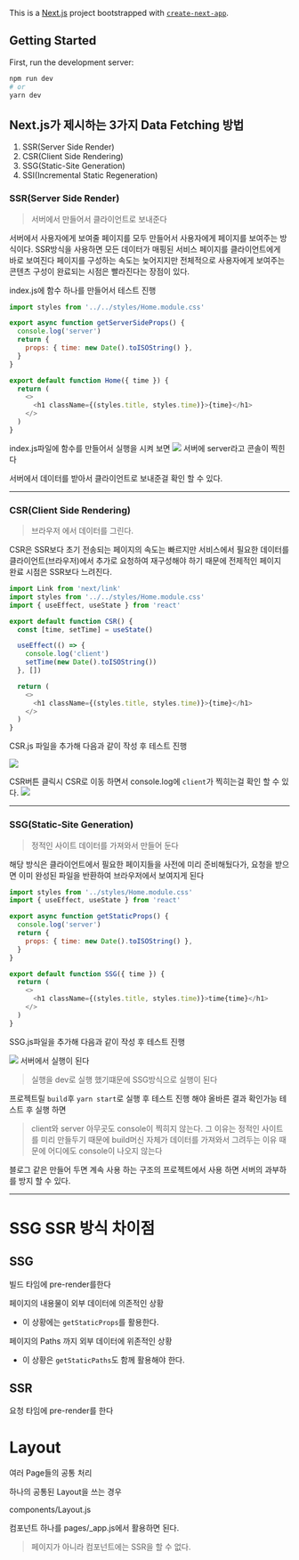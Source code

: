 This is a [Next.js](https://nextjs.org/) project bootstrapped with [`create-next-app`](https://github.com/vercel/next.js/tree/canary/packages/create-next-app).

## Getting Started

First, run the development server:

```bash
npm run dev
# or
yarn dev
```

## Next.js가 제시하는 3가지 Data Fetching 방법

1. SSR(Server Side Render)
2. CSR(Client Side Rendering)
3. SSG(Static-Site Generation)
4. SSI(Incremental Static Regeneration)

### SSR(Server Side Render)

> 서버에서 만들어서 클라이언트로 보내준다

서버에서 사용자에게 보여줄 페이지를 모두 만들어서 사용자에게 페이지를 보여주는 방식이다.
SSR방식을 사용하면 모든 데이터가 매핑된 서비스 페이지를 클라이언트에게 바로 보여진다 페이지를 구성하는 속도는 늦어지지만 전체적으로 사용자에게 보여주는 콘텐츠 구성이 완료되는 시점은 빨라진다는 장점이 있다.

index.js에 함수 하나를 만들어서 테스트 진행

```javascript
import styles from '../../styles/Home.module.css'

export async function getServerSideProps() {
  console.log('server')
  return {
    props: { time: new Date().toISOString() },
  }
}

export default function Home({ time }) {
  return (
    <>
      <h1 className={(styles.title, styles.time)}>{time}</h1>
    </>
  )
}
```

index.js파일에 함수를 만들어서 실행을 시켜 보면
![](blob:https://velog.io/a38747f3-e953-4a2b-b9b9-897b11306dec)
서버에 server라고 콘솔이 찍힌다

서버에서 데이터를 받아서 클라이언트로 보내준걸 확인 할 수 있다.

---

### CSR(Client Side Rendering)

> 브라우저 에서 데이터를 그린다.

CSR은 SSR보다 초기 전송되는 페이지의 속도는 빠르지만 서비스에서 필요한 데이터를 클라이언트(브라우저)에서 추가로 요청하여 재구성해야 하기 때문에 전제적인 페이지 완료 시점은 SSR보다 느려진다.

```javascript
import Link from 'next/link'
import styles from '../../styles/Home.module.css'
import { useEffect, useState } from 'react'

export default function CSR() {
  const [time, setTime] = useState()

  useEffect(() => {
    console.log('client')
    setTime(new Date().toISOString())
  }, [])

  return (
    <>
      <h1 className={(styles.title, styles.time)}>{time}</h1>
    </>
  )
}
```

CSR.js 파일을 추가해 다음과 같이 작성 후 테스트 진행

![](https://velog.velcdn.com/images/itkdgus489/post/d8b803bf-226e-4da7-bb55-365fa334957e/image.png)

CSR버튼 클릭시 CSR로 이동 하면서 console.log에 `client`가 찍히는걸 확인 할 수 있다.
![](https://velog.velcdn.com/images/itkdgus489/post/6b0dc6b4-aa35-42a9-beaf-d22f6137d0db/image.png)

---

### SSG(Static-Site Generation)

> 정적인 사이트 데이터를 가져와서 만들어 둔다

해당 방식은 클라이언트에서 필요한 페이지들을 사전에 미리 준비해뒀다가, 요청을 받으면 이미 완성된 파일을 반환하여 브라우저에서 보여지게 된다

```javascript
import styles from '../styles/Home.module.css'
import { useEffect, useState } from 'react'

export async function getStaticProps() {
  console.log('server')
  return {
    props: { time: new Date().toISOString() },
  }
}

export default function SSG({ time }) {
  return (
    <>
      <h1 className={(styles.title, styles.time)}>time{time}</h1>
    </>
  )
}
```

SSG.js파일을 추가해 다음과 같이 작성 후 테스트 진행

![](https://velog.velcdn.com/images/itkdgus489/post/59e197c4-990e-4366-bda3-2b76fcc4ecf3/image.png)
서버에서 실행이 된다

> 실행을 dev로 실행 했기떄문에 SSG방식으로 실행이 된다

프로젝트릴 `build`후 `yarn start`로 실행 후 테스트 진행 해야 올바른 결과 확인가능
테스트 후 실행 하면

> client와 server 아무곳도 console이 찍히지 않는다. 그 이유는 정적인 사이트를 미리 만들두기 때문에 build머신 자체가 데이터를 가져와서 그려두는 이유 때문에 어디에도 console이 나오지 않는다

블로그 같은 만들어 두면 계속 사용 하는 구조의 프로젝트에서 사용 하면 서버의 과부하를 방지 할 수 있다.

---

# SSG SSR 방식 차이점

## SSG

빌드 타임에 pre-render를한다

페이지의 내용물이 외부 데이터에 의존적인 상황

- 이 상황에는 `getStaticProps`를 활용한다.

페이지의 Paths 까지 외부 데이터에 위존적인 상황

- 이 상황은 `getStaticPaths`도 함께 활용해야 한다.

## SSR

요청 타임에 pre-render를 한다

# Layout

여러 Page들의 공통 처리

하나의 공통된 Layout을 쓰는 경우

components/Layout.js

컴포넌트 하나를 pages/\_app.js에서 활용하면 된다.

> 페이지가 아니라 컴포넌트에는 SSR을 할 수 없다.
